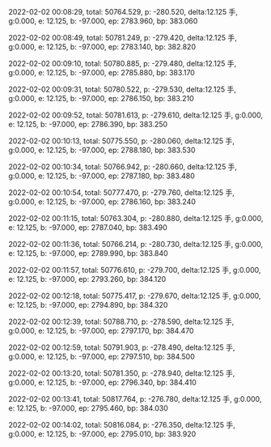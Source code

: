 2022-02-02 00:08:29, total: 50764.529, p: -280.520, delta:12.125 手, g:0.000, e: 12.125, b: -97.000, ep: 2783.960, bp: 383.060

2022-02-02 00:08:49, total: 50781.249, p: -279.420, delta:12.125 手, g:0.000, e: 12.125, b: -97.000, ep: 2783.140, bp: 382.820

2022-02-02 00:09:10, total: 50780.885, p: -279.480, delta:12.125 手, g:0.000, e: 12.125, b: -97.000, ep: 2785.880, bp: 383.170

2022-02-02 00:09:31, total: 50780.522, p: -279.530, delta:12.125 手, g:0.000, e: 12.125, b: -97.000, ep: 2786.150, bp: 383.210

2022-02-02 00:09:52, total: 50781.613, p: -279.610, delta:12.125 手, g:0.000, e: 12.125, b: -97.000, ep: 2786.390, bp: 383.250

2022-02-02 00:10:13, total: 50775.550, p: -280.060, delta:12.125 手, g:0.000, e: 12.125, b: -97.000, ep: 2788.180, bp: 383.530

2022-02-02 00:10:34, total: 50766.942, p: -280.660, delta:12.125 手, g:0.000, e: 12.125, b: -97.000, ep: 2787.180, bp: 383.480

2022-02-02 00:10:54, total: 50777.470, p: -279.760, delta:12.125 手, g:0.000, e: 12.125, b: -97.000, ep: 2786.160, bp: 383.240

2022-02-02 00:11:15, total: 50763.304, p: -280.880, delta:12.125 手, g:0.000, e: 12.125, b: -97.000, ep: 2787.040, bp: 383.490

2022-02-02 00:11:36, total: 50766.214, p: -280.730, delta:12.125 手, g:0.000, e: 12.125, b: -97.000, ep: 2789.990, bp: 383.840

2022-02-02 00:11:57, total: 50776.610, p: -279.700, delta:12.125 手, g:0.000, e: 12.125, b: -97.000, ep: 2793.260, bp: 384.120

2022-02-02 00:12:18, total: 50775.417, p: -279.670, delta:12.125 手, g:0.000, e: 12.125, b: -97.000, ep: 2794.890, bp: 384.320

2022-02-02 00:12:39, total: 50788.710, p: -278.590, delta:12.125 手, g:0.000, e: 12.125, b: -97.000, ep: 2797.170, bp: 384.470

2022-02-02 00:12:59, total: 50791.903, p: -278.490, delta:12.125 手, g:0.000, e: 12.125, b: -97.000, ep: 2797.510, bp: 384.500

2022-02-02 00:13:20, total: 50781.350, p: -278.940, delta:12.125 手, g:0.000, e: 12.125, b: -97.000, ep: 2796.340, bp: 384.410

2022-02-02 00:13:41, total: 50817.764, p: -276.780, delta:12.125 手, g:0.000, e: 12.125, b: -97.000, ep: 2795.460, bp: 384.030

2022-02-02 00:14:02, total: 50816.084, p: -276.350, delta:12.125 手, g:0.000, e: 12.125, b: -97.000, ep: 2795.010, bp: 383.920